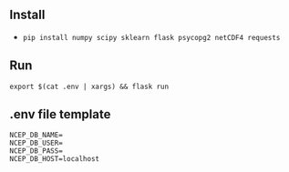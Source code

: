 ## Install

- `pip install numpy scipy sklearn flask psycopg2 netCDF4 requests`

## Run

`export $(cat .env | xargs) && flask run`

## .env file template
```
NCEP_DB_NAME=
NCEP_DB_USER=
NCEP_DB_PASS=
NCEP_DB_HOST=localhost
```
